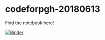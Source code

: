 # codeforpgh-20180613

Find the notebook here!

[![Binder](https://mybinder.org/badge.svg)](https://mybinder.org/v2/gh/eleanortutt/codeforpgh-20180613/master)

